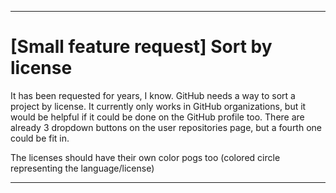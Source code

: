 
***

# [Small feature request] Sort by license

It has been requested for years, I know. GitHub needs a way to sort a project by license. It currently only works in GitHub organizations, but it would be helpful if it could be done on the GitHub profile too. There are already 3 dropdown buttons on the user repositories page, but a fourth one could be fit in.

The licenses should have their own color pogs too (colored circle representing the language/license)

***
